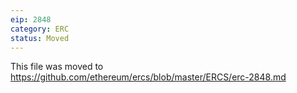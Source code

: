 ```yaml
---
eip: 2848
category: ERC
status: Moved
---
```


This file was moved to https://github.com/ethereum/ercs/blob/master/ERCS/erc-2848.md
